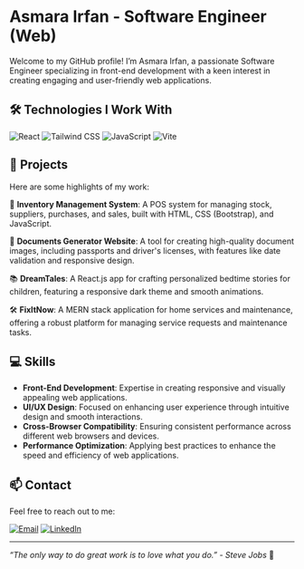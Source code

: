 # Asmara Irfan - Software Engineer (Web)

Welcome to my GitHub profile! I’m Asmara Irfan, a passionate Software Engineer specializing in front-end development with a keen interest in creating engaging and user-friendly web applications.

## 🛠 Technologies I Work With

![React](https://img.shields.io/badge/-React-61DAFB?logo=react&logoColor=white&style=flat)
![Tailwind CSS](https://img.shields.io/badge/-TailwindCSS-38B2AC?logo=tailwind-css&logoColor=white&style=flat)
![JavaScript](https://img.shields.io/badge/-JavaScript-F7DF1E?logo=javascript&logoColor=black&style=flat)
![Vite](https://img.shields.io/badge/-Vite-646CFF?logo=vite&logoColor=white&style=flat)

## 📂 Projects

Here are some highlights of my work:

💼 **Inventory Management System**: A POS system for managing stock, suppliers, purchases, and sales, built with HTML, CSS (Bootstrap), and JavaScript.

📄 **Documents Generator Website**: A tool for creating high-quality document images, including passports and driver's licenses, with features like date validation and responsive design.

📚 **DreamTales**: A React.js app for crafting personalized bedtime stories for children, featuring a responsive dark theme and smooth animations.

🛠 **FixItNow**: A MERN stack application for home services and maintenance, offering a robust platform for managing service requests and maintenance tasks.

## 💻 Skills

- **Front-End Development**: Expertise in creating responsive and visually appealing web applications.
- **UI/UX Design**: Focused on enhancing user experience through intuitive design and smooth interactions.
- **Cross-Browser Compatibility**: Ensuring consistent performance across different web browsers and devices.
- **Performance Optimization**: Applying best practices to enhance the speed and efficiency of web applications.

## 📫 Contact

Feel free to reach out to me:

[![Email](https://img.shields.io/badge/-Email-D14836?logo=gmail&logoColor=white&style=flat)](mailto:asmarairfan555@gmail.com)
[![LinkedIn](https://img.shields.io/badge/-LinkedIn-0077B5?logo=linkedin&logoColor=white&style=flat)](https://www.linkedin.com/in/asmarairfan)

---

*“The only way to do great work is to love what you do.” - Steve Jobs* 🚀


